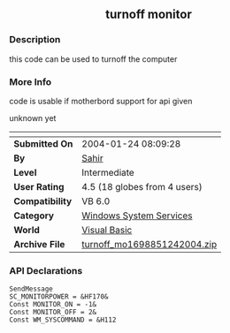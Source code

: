 ﻿<div align="center">

## turnoff monitor


</div>

### Description

this code can be used to turnoff the computer
 
### More Info
 
code is usable if motherbord support for api given

unknown yet


<span>             |<span>
---                |---
**Submitted On**   |2004-01-24 08:09:28
**By**             |[Sahir ](https://github.com/Planet-Source-Code/PSCIndex/blob/master/ByAuthor/sahir.md)
**Level**          |Intermediate
**User Rating**    |4.5 (18 globes from 4 users)
**Compatibility**  |VB 6\.0
**Category**       |[Windows System Services](https://github.com/Planet-Source-Code/PSCIndex/blob/master/ByCategory/windows-system-services__1-35.md)
**World**          |[Visual Basic](https://github.com/Planet-Source-Code/PSCIndex/blob/master/ByWorld/visual-basic.md)
**Archive File**   |[turnoff\_mo1698851242004\.zip](https://github.com/Planet-Source-Code/sahir-turnoff-monitor__1-51212/archive/master.zip)

### API Declarations

```
SendMessage
SC_MONITORPOWER = &HF170&
Const MONITOR_ON = -1&
Const MONITOR_OFF = 2&
Const WM_SYSCOMMAND = &H112
```





